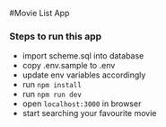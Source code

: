 #Movie List App

### Steps to run this app

- import scheme.sql into database
- copy .env.sample to .env
- update env variables accordingly
- run `npm install`
- run `npm run dev`
- open `localhost:3000` in browser
- start searching your favourite movie
